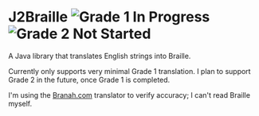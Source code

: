 
# J2Braille ![Grade 1 In Progress](https://img.shields.io/badge/grade%201-in%20progress-yellow.svg) ![Grade 2 Not Started](https://img.shields.io/badge/grade%202-not%20started-red.svg)
A Java library that translates English strings into Braille.

Currently only supports very minimal Grade 1 translation. I plan to support Grade 2 in the future, once Grade 1 is completed.

I'm using the [Branah.com](https://www.branah.com/braille-translator) translator to verify accuracy; I can't read Braille myself.

